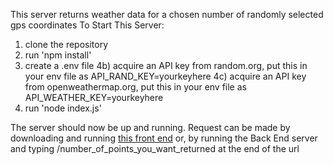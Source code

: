 This server returns weather data for a chosen number of randomly selected gps coordinates
To Start This Server:

1) clone the repository
2) run 'npm install'
3) create a .env file
  4b) acquire an API key from random.org, put this in your env file as API_RAND_KEY=yourkeyhere
  4c) acquire an API key from openweathermap.org, put this in your env file as API_WEATHER_KEY=yourkeyhere
4) run 'node index.js'

The server should now be up and running.
Request can be made by downloading and running [this front end](https://github.com/BlakeAnd/ag-eagle-eng-test-fe)
or,
by running the Back End server and typing /number_of_points_you_want_returned at the end of the url
